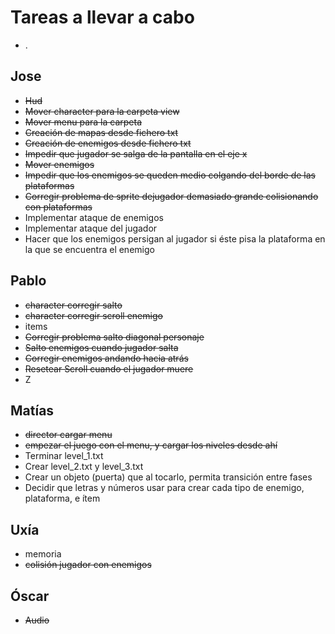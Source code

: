 
# Tareas a llevar a cabo
* .


## Jose
* ~~Hud~~
* ~~Mover character para la carpeta view~~
* ~~Mover menu para la carpeta~~
* ~~Creación de mapas desde fichero txt~~
* ~~Creación de enemigos desde fichero txt~~
* ~~Impedir que jugador se salga de la pantalla en el eje x~~
* ~~Mover enemigos~~
* ~~Impedir que los enemigos se queden medio colgando del borde de las plataformas~~
* ~~Corregir problema de sprite dejugador demasiado grande colisionando con plataformas~~
* Implementar ataque de enemigos
* Implementar ataque del jugador
* Hacer que los enemigos persigan al jugador si éste pisa la plataforma en la que se encuentra el enemigo

## Pablo
* ~~character corregir salto~~
* ~~character corregir scroll enemigo~~
* items
* ~~Corregir problema salto diagonal personaje~~
* ~~Salto enemigos cuando jugador salta~~
* ~~Corregir enemigos andando hacia atrás~~
* ~~Resetear Scroll cuando el jugador muere~~
* Z

## Matías
* ~~director cargar menu~~
* ~~empezar el juego con el menu, y cargar los niveles desde ahí~~
* Terminar level_1.txt
* Crear level_2.txt y level_3.txt
* Crear un objeto (puerta) que al tocarlo, permita transición entre fases
* Decidir que letras y números usar para crear cada tipo de enemigo, plataforma, e ítem

## Uxía
* memoria
* ~~colisión jugador con enemigos~~

## Óscar
* ~~Audio~~


